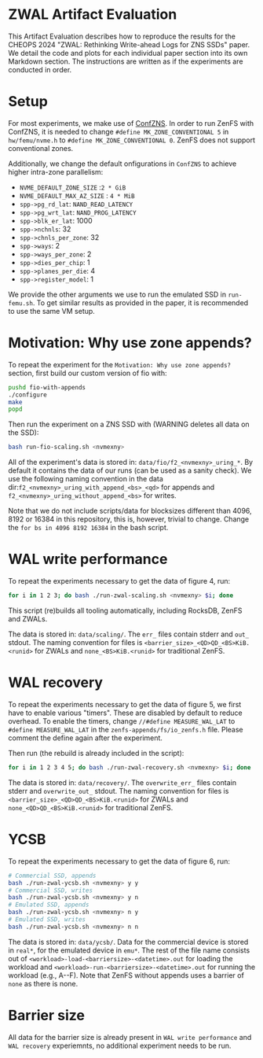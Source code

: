 # ZWAL Artifact Evaluation

This Artifact Evaluation describes how to reproduce the results for the CHEOPS 2024 "ZWAL: Rethinking Write-ahead Logs for ZNS SSDs" paper.
We detail the code and plots for each individual paper section into its own Markdown section. The instructions are written as if the experiments are conducted in order.

# Setup

For most experiments, we make use of [ConfZNS](https://github.com/DKU-StarLab/ConfZNS).
In order to run ZenFS with ConfZNS, it is needed to change `#define MK_ZONE_CONVENTIONAL 5` in `hw/femu/nvme.h` to `#define MK_ZONE_CONVENTIONAL 0`. ZenFS does not support conventional zones.

Additionally, we change the default onfigurations in `ConfZNS` to achieve higher intra-zone parallelism:

* `NVME_DEFAULT_ZONE_SIZE` :`2 * GiB`
* `NVME_DEFAULT_MAX_AZ_SIZE` : `4 * MiB`
* `spp->pg_rd_lat`: `NAND_READ_LATENCY`
* `spp->pg_wrt_lat`: `NAND_PROG_LATENCY`
* `spp->blk_er_lat`: 1000
* `spp->nchnls`: 32
* `spp->chnls_per_zone`: 32
* `spp->ways`: 2
* `spp->ways_per_zone`: 2
* `spp->dies_per_chip`: 1
* `spp->planes_per_die`: 4
* `spp->register_model`: 1

We provide the other arguments we use to run the emulated SSD in `run-femu.sh`.
To get similar results as provided in the paper, it is recommended to use the same VM setup.

# Motivation: Why use zone appends?

To repeat the experiment for the `Motivation: Why use zone appends?` section, first build our custom version of fio with:

```bash
pushd fio-with-appends
./configure
make
popd
```

Then run the experiment on a ZNS SSD with (WARNING deletes all data on the SSD):

```bash
bash run-fio-scaling.sh <nvmexny>
```

All of the experiment's data is stored in: `data/fio/f2_<nvmexny>_uring_*`. By default it contains the data of our runs (can be used as a sanity check).
We use the following naming convention in the data dir:`f2_<nvmexny>_uring_with_append_<bs>_<qd>` for appends and `f2_<nvmexny>_uring_without_append_<bs>` for writes.

Note that we do not include scripts/data for blocksizes different than 4096, 8192 or 16384 in this repository, this is, however, trivial to change. Change the `for bs in 4096 8192 16384` in the bash script.

# WAL write performance

To repeat the experiments necessary to get the data of figure 4, run:

```bash
for i in 1 2 3; do bash ./run-zwal-scaling.sh <nvmexny> $i; done
```

This script (re)builds all tooling automatically, including RocksDB, ZenFS and ZWALs.

The data is stored in: `data/scaling/`. The `err_` files contain stderr and `out_` stdout. The naming convention for files is `<barrier_size>_<QD>QD_<BS>KiB.<runid>` for ZWALs and `none_<BS>KiB.<runid>` for traditional ZenFS.

# WAL recovery

To repeat the experiments necessary to get the data of figure 5, we first have to enable various "timers". These are disabled by default to reduce overhead.
To enable the timers, change `//#define MEASURE_WAL_LAT` to `#define MEASURE_WAL_LAT` in the `zenfs-appends/fs/io_zenfs.h` file. Please comment the define again after the experiment.

Then run (the rebuild is already included in the script):

```bash
for i in 1 2 3 4 5; do bash ./run-zwal-recovery.sh <nvmexny> $i; done
```

The data is stored in: `data/recovery/`. The `overwrite_err_` files contain stderr and `overwrite_out_` stdout. The naming convention for files is `<barrier_size>_<QD>QD_<BS>KiB.<runid>` for ZWALs and `none_<QD>QD_<BS>KiB.<runid>` for traditional ZenFS.

# YCSB

To repeat the experiments necessary to get the data of figure 6, run:

```bash
# Commercial SSD, appends
bash ./run-zwal-ycsb.sh <nvmexny> y y
# Commercial SSD, writes
bash ./run-zwal-ycsb.sh <nvmexny> y n
# Emulated SSD, appends
bash ./run-zwal-ycsb.sh <nvmexny> n y
# Emulated SSD, writes
bash ./run-zwal-ycsb.sh <nvmexny> n n
```

The data is stored in: `data/ycsb/`. Data for the commercial device is stored in `real*`, for the emulated device in `emu*`. The rest of the file name consists out of `<workload>-load-<barriersize>-<datetime>.out` for loading the workload and `<workload>-run-<barriersize>-<datetime>.out` for running the workload (e.g., A--F). Note that ZenFS without appends uses a barrier of `none` as there is none.

# Barrier size

All data for the barrier size is already present in `WAL write performance` and `WAL recovery` experiemnts, no additional experiment needs to be run.

